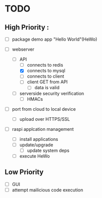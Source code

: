 # TODO

## High Priority :
 - [ ] package demo app "Hello World"(HeWo)

 - [ ] webserver
 	- [ ] API
		- [ ] connects to redis
		- [x] connects to mysql
		- [ ] connects to client
		- [ ] client GET from API
			- [ ] data is valid
			
	- [ ] serverside security verification
		- [ ] HMACs

 - [ ] port from cloud to local device
	- [ ] upload over HTTPS/SSL

 - [ ] raspi applcation management
	- [ ] install applications
	- [ ] update/upgrade
		- [ ] update system deps
	- [ ] execute HeWo

## Low Priority
 - [ ] GUI
 - [ ] attempt mailicious code execution

